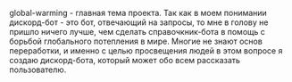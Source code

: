 global-warming - главная тема проекта.
Так как в моем понимании дискорд-бот - это бот, отвечающий на запросы, то мне в голову не пришло ничего лучше, чем сделать справочкник-бота в помощь с борьбой глобального потепления в мире.
Многие не знают основ переработки, и именно с целью просвещения людей в этом вопросе я создаю дискорд-бота, который может обо всем рассказать пользователю. 
